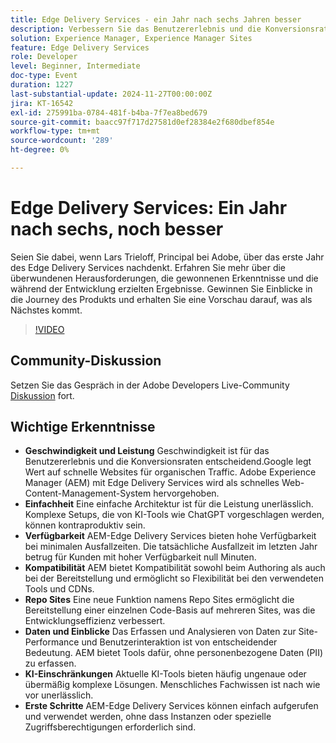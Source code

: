 ```yaml
---
title: Edge Delivery Services - ein Jahr nach sechs Jahren besser
description: Verbessern Sie das Benutzererlebnis und die Konversionsraten mit Adobe Experience Manager-Edge Delivery Services (AEM), die hohe Geschwindigkeit, Einfachheit, hohe Verfügbarkeit, Kompatibilität, Repo-Sites für eine effiziente Entwicklung und zuverlässige Dateneinblicke ohne Erfassung von personenbezogenen Daten bieten.
solution: Experience Manager, Experience Manager Sites
feature: Edge Delivery Services
role: Developer
level: Beginner, Intermediate
doc-type: Event
duration: 1227
last-substantial-update: 2024-11-27T00:00:00Z
jira: KT-16542
exl-id: 275991ba-0784-481f-b4ba-7f7ea8bed679
source-git-commit: baacc97f717d27581d0ef28384e2f680dbef854e
workflow-type: tm+mt
source-wordcount: '289'
ht-degree: 0%

---
```


# Edge Delivery Services: Ein Jahr nach sechs, noch besser

Seien Sie dabei, wenn Lars Trieloff, Principal bei Adobe, über das erste Jahr des Edge Delivery Services nachdenkt. Erfahren Sie mehr über die überwundenen Herausforderungen, die gewonnenen Erkenntnisse und die während der Entwicklung erzielten Ergebnisse. Gewinnen Sie Einblicke in die Journey des Produkts und erhalten Sie eine Vorschau darauf, was als Nächstes kommt.

>[!VIDEO](https://video.tv.adobe.com/v/3439436/?learn=on&enablevpops)

## Community-Diskussion

Setzen Sie das Gespräch in der Adobe Developers Live-Community [Diskussion](https://adobe.ly/3NTU0qS) fort.

## Wichtige Erkenntnisse

* **Geschwindigkeit und Leistung** Geschwindigkeit ist für das Benutzererlebnis und die Konversionsraten entscheidend.Google legt Wert auf schnelle Websites für organischen Traffic. Adobe Experience Manager (AEM) mit Edge Delivery Services wird als schnelles Web-Content-Management-System hervorgehoben.
* **Einfachheit** Eine einfache Architektur ist für die Leistung unerlässlich. Komplexe Setups, die von KI-Tools wie ChatGPT vorgeschlagen werden, können kontraproduktiv sein.
* **Verfügbarkeit** AEM-Edge Delivery Services bieten hohe Verfügbarkeit bei minimalen Ausfallzeiten. Die tatsächliche Ausfallzeit im letzten Jahr betrug für Kunden mit hoher Verfügbarkeit null Minuten. &#x200B;
* **Kompatibilität** AEM bietet Kompatibilität sowohl beim Authoring als auch bei der Bereitstellung und ermöglicht so Flexibilität bei den verwendeten Tools und CDNs.
* **Repo Sites** Eine neue Funktion namens Repo Sites ermöglicht die Bereitstellung einer einzelnen Code-Basis auf mehreren Sites, was die Entwicklungseffizienz verbessert. &#x200B;
* **Daten und Einblicke** Das Erfassen und Analysieren von Daten zur Site-Performance und Benutzerinteraktion ist von entscheidender Bedeutung. AEM bietet Tools dafür, ohne personenbezogene Daten (PII) zu erfassen.
* **KI-Einschränkungen** Aktuelle KI-Tools bieten häufig ungenaue oder übermäßig komplexe Lösungen. Menschliches Fachwissen ist nach wie vor unerlässlich.
* **Erste Schritte** AEM-Edge Delivery Services können einfach aufgerufen und verwendet werden, ohne dass Instanzen oder spezielle Zugriffsberechtigungen erforderlich sind.
